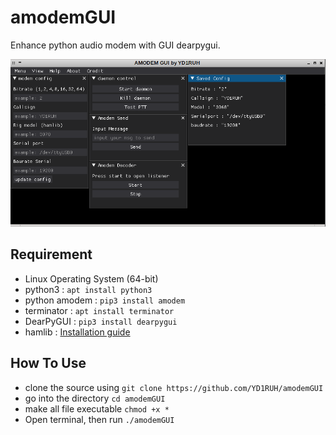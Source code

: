 # amodemGUI
Enhance python audio modem with GUI dearpygui.

![image](amodemGUI.png)

## Requirement
- Linux Operating System (64-bit)
- python3 : `apt install python3`
- python amodem : `pip3 install amodem`
- terminator : `apt install terminator`
- DearPyGUI : `pip3 install dearpygui`
- hamlib : [Installation guide](https://github.com/Hamlib/Hamlib)

## How To Use
- clone the source using `git clone https://github.com/YD1RUH/amodemGUI`
- go into the directory `cd amodemGUI`
- make all file executable `chmod +x *`
- Open terminal, then run `./amodemGUI`
